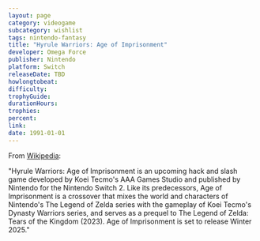 ```yaml
---
layout: page
category: videogame
subcategory: wishlist
tags: nintendo-fantasy
title: "Hyrule Warriors: Age of Imprisonment"
developer: Omega Force
publisher: Nintendo
platform: Switch
releaseDate: TBD
howlongtobeat:
difficulty:
trophyGuide:
durationHours:
trophies:
percent:
link:
date: 1991-01-01
---
```


From [Wikipedia](https://en.wikipedia.org/wiki/Hyrule_Warriors:_Age_of_Imprisonment):

"Hyrule Warriors: Age of Imprisonment is an upcoming hack and slash game developed by Koei Tecmo's AAA Games Studio and published by Nintendo for the Nintendo Switch 2. Like its predecessors, Age of Imprisonment is a crossover that mixes the world and characters of Nintendo's The Legend of Zelda series with the gameplay of Koei Tecmo's Dynasty Warriors series, and serves as a prequel to The Legend of Zelda: Tears of the Kingdom (2023). Age of Imprisonment is set to release Winter 2025."
